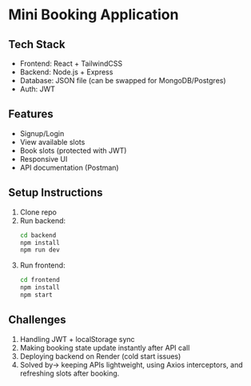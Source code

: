 # Mini Booking Application

## Tech Stack
- Frontend: React + TailwindCSS
- Backend: Node.js + Express
- Database: JSON file (can be swapped for MongoDB/Postgres)
- Auth: JWT

## Features
- Signup/Login
- View available slots
- Book slots (protected with JWT)
- Responsive UI
- API documentation (Postman)

## Setup Instructions
1. Clone repo
2. Run backend:
   ```bash
   cd backend
   npm install
   npm run dev
3. Run frontend:
   ```bash
   cd frontend
   npm install
   npm start

## Challenges
1. Handling JWT + localStorage sync
2. Making booking state update instantly after API call
3. Deploying backend on Render (cold start issues)
4. Solved by-> keeping APIs lightweight, using Axios interceptors, and refreshing slots after booking.
